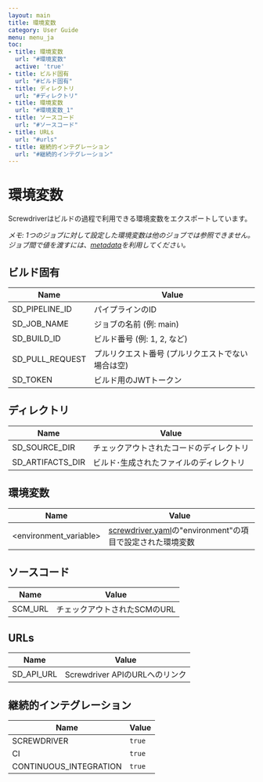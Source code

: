 ```yaml
---
layout: main
title: 環境変数
category: User Guide
menu: menu_ja
toc:
- title: 環境変数
  url: "#環境変数"
  active: 'true'
- title: ビルド固有
  url: "#ビルド固有"
- title: ディレクトリ
  url: "#ディレクトリ"
- title: 環境変数
  url: "#環境変数_1"
- title: ソースコード
  url: "#ソースコード"
- title: URLs
  url: "#urls"
- title: 継続的インテグレーション
  url: "#継続的インテグレーション"
---
```


# 環境変数

Screwdriverはビルドの過程で利用できる環境変数をエクスポートしています。

*メモ: 1つのジョブに対して設定した環境変数は他のジョブでは参照できません。ジョブ間で値を渡すには、[metadata](./configuration/metadata)を利用してください。*

## ビルド固有

Name | Value
--- | ---
SD_PIPELINE_ID | パイプラインのID
SD_JOB_NAME | ジョブの名前 (例: main)
SD_BUILD_ID | ビルド番号 (例: 1, 2, など)
SD_PULL_REQUEST | プルリクエスト番号 (プルリクエストでない場合は空)
SD_TOKEN | ビルド用のJWTトークン

## ディレクトリ

Name | Value
--- | ---
SD_SOURCE_DIR | チェックアウトされたコードのディレクトリ
SD_ARTIFACTS_DIR | ビルド･生成されたファイルのディレクトリ

## 環境変数

Name | Value
--- | ---
<environment_variable> | [screwdriver.yaml](configuration/)の"environment"の項目で設定された環境変数

## ソースコード

Name | Value
--- | ---
SCM_URL | チェックアウトされたSCMのURL

## URLs

Name | Value
--- | ---
SD_API_URL | Screwdriver APIのURLへのリンク

## 継続的インテグレーション

Name | Value
--- | ---
SCREWDRIVER | `true`
CI | `true`
CONTINUOUS_INTEGRATION | `true`
